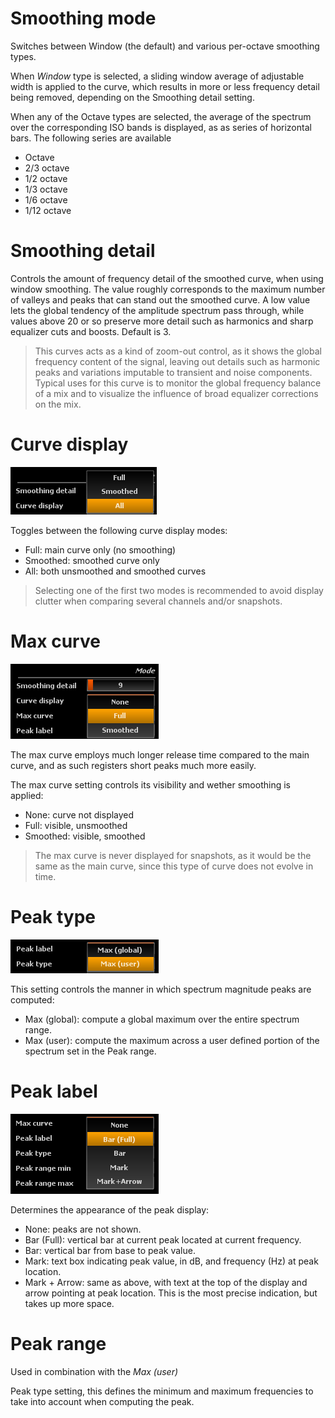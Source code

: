 # Smoothing mode
Switches between Window (the default) and various per-octave smoothing types.

When <i>Window</i> type is selected, a sliding window average of adjustable width is applied to the
curve, which results in more or less frequency detail being removed, depending on the <link
type="document" target="Smoothing detail">Smoothing detail</link> setting.

When any of the Octave types are selected, the average of the spectrum over the corresponding ISO
bands is displayed, as as series of horizontal bars. The following series are available
* Octave
* 2/3 octave
* 1/2 octave
* 1/3 octave
* 1/6 octave
* 1/12 octave

# Smoothing detail
<link type="document" target="Controls">Controls</link>
the amount of frequency detail of the smoothed curve, when using window smoothing. The value roughly
corresponds to the maximum number of valleys and peaks that can stand out the smoothed curve. A low
value lets the global tendency of the amplitude spectrum pass through, while values above 20 or so
preserve more detail such as harmonics and sharp equalizer cuts and boosts. Default is 3.

> This curves acts as a kind of zoom-out control, as it shows the global frequency content of the
signal, leaving out details such as harmonic peaks and variations imputable to transient and noise
components. Typical uses for this curve is to monitor the global frequency balance of a mix and to
visualize the influence of broad equalizer corrections on the mix.

# Curve display
![](../include/CurveDisplay.png)

Toggles between the following curve display modes:
* Full: main curve only (no smoothing)
* Smoothed: smoothed curve only
* All: both unsmoothed and smoothed curves

> Selecting one of the first two modes is recommended to avoid display clutter when comparing
several channels and/or snapshots.

# Max curve
![](../include/MaxCurve.png)

The max curve employs much longer release time compared to the main curve, and as such registers
short peaks much more easily.

The max curve setting controls its visibility and wether smoothing is applied:
* None: curve not displayed
* Full: visible, unsmoothed
* Smoothed: visible, smoothed

> The max curve is never displayed for snapshots, as it would be the same as the
main curve, since this type of curve does not evolve in time.

# Peak type
![](../include/PeakType.png)

This setting controls the manner in which spectrum magnitude peaks are computed:
* Max (global): compute a global maximum over the entire spectrum range.
* Max (user): compute the maximum across a user defined portion of the spectrum set in
the <link type="document" target="Peak range">Peak range</link>.

# Peak label
![](../include/PeakLabel.png)

Determines the appearance of the peak display:
* None: peaks are not shown.
* Bar (Full): vertical bar at current peak located at current frequency.
* Bar: vertical bar from base to peak value.
* Mark: text box indicating peak value, in dB, and frequency (Hz) at peak location.
* Mark + Arrow: same as above, with text at the top of the display and arrow pointing at peak
location. This is the most precise indication, but takes up more space.

# Peak range
Used in combination with the <i>Max (user)</i>
<link type="document" target="Peak">Peak</link> type setting, this defines the minimum and maximum
frequencies to take into account when computing the peak.

